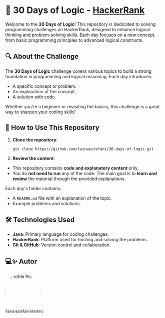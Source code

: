 # 🧠 30 Days of Logic - [HackerRank](https://www.hackerrank.com/domains/tutorials/30-days-of-code)

Welcome to the **30 Days of Logic**! This repository is dedicated to solving programming challenges on HackerRank, designed to enhance logical thinking and problem-solving skills. Each day focuses on a new concept, from basic programming principles to advanced logical constructs.

## 🔍 About the Challenge

The **30 Days of Logic** challenge covers various topics to build a strong foundation in programming and logical reasoning. Each day introduces:
- A specific concept or problem.
- An explanation of the concept.
- A solution with code.
  
Whether you're a beginner or revisiting the basics, this challenge is a great way to sharpen your coding skills!

## 🚀 How to Use This Repository

1. **Clone the repository**:
   ```
   git clone https://github.com/tainaestefani/30-days-of-logic.git
   ```
  
2. **Review the content**:
- This repository contains **code and explanatory content** only.
- You do **not need to run** any of the code. The main goal is to **learn and review** the material through the provided explanations.

Each day's folder contains:
- A `README.md` file with an explanation of the topic.
- Example problems and solutions.

## 🛠️ Technologies Used

- **Java**: Primary language for coding challenges.
- **HackerRank**: Platform used for hosting and solving the problems.
- **Git & GitHub**: Version control and collaboration.

## 💻✨ Autor

[<img alt="Profile Pic" src="https://avatars.githubusercontent.com/u/154456749?v=4" width="115" style="border-radius:50%"><br><sub>Tainá Estefani Martins</sub>](https://github.com/tainaestefani)

